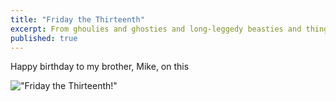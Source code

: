 ```yaml
---
title: "Friday the Thirteenth"
excerpt: From ghoulies and ghosties and long-leggedy beasties and things that go bump in the night.
published: true
---
```


Happy birthday to my brother, Mike, on this

!["Friday the Thirteenth!"](https://s-i.huffpost.com/gen/2609274/thumbs/o-UNLUCKY-BLACK-CAT-570.jpg)
